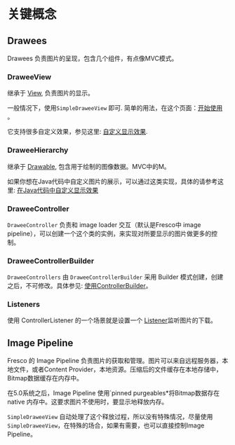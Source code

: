 # 关键概念


## Drawees

Drawees 负责图片的呈现，包含几个组件，有点像MVC模式。

### DraweeView

继承于 [View](http://developer.android.com/reference/android/view/View.html), 负责图片的显示。

一般情况下，使用`SimpleDraweeView` 即可. 简单的用法，在这个页面：[开始使用](index.html) 。

它支持很多自定义效果，参见这里: [自定义显示效果](using-drawees-xml.html).

### DraweeHierarchy

继承于 [Drawable](http://developer.android.com/reference/android/widget/Drawable.html), 包含用于绘制的图像数据。MVC中的M。

如果你想在Java代码中自定义图片的展示，可以通过这类实现，具体的请参考这里: [在Java代码中自定义显示效果](using-drawees-code.html)

### DraweeController

`DraweeController` 负责和 image loader 交互（默认是Fresco中 image pipeline），可以创建一个这个类的实例，来实现对所要显示的图片做更多的控制。

### DraweeControllerBuilder

`DraweeControllers` 由 `DraweeControllerBuilder` 采用 Builder 模式创建，创建之后，不可修改。具体参见:  [使用ControllerBuilder](using-controllerbuilder.html)。

### Listeners

使用 ControllerListener 的一个场景就是设置一个 [Listener](listening-download-events.html)监听图片的下载。

## Image Pipeline

Fresco 的 Image Pipeline 负责图片的获取和管理。图片可以来自远程服务器，本地文件，或者Content Provider，本地资源。压缩后的文件缓存在本地存储中，Bitmap数据缓存在内存中。

在5.0系统之后，Image Pipeline 使用`pinned purgeables*将Bitmap数据存在native 内存中。这要求图片不使用时，要显示地释放内存。

`SimpleDraweeView` 自动处理了这个释放过程，所以没有特殊情况，尽量使用`SimpleDraweeView`，在特殊的场合，如果有需要，也可以直接控制Image Pipeline。
